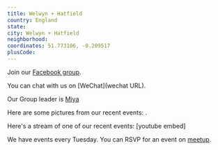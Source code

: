 ```yaml
---
title: Welwyn + Hatfield
country: England
state: 
city: Welwyn + Hatfield
neighborhood: 
coordinates: 51.773106, -0.209517
plusCode:
---
```

Join our [Facebook group](https://www.facebook.com/groups/free.code.camp.welwyn.hatfield).

You can chat with us on [WeChat](wechat URL).

Our Group leader is [Miya](freecodecamp.org/miya)

Here are some pictures from our recent events:
![]().

Here's a stream of one of our recent events:
[youtube embed]

We have events every Tuesday. You can RSVP for an event on [meetup](meetupurl).
